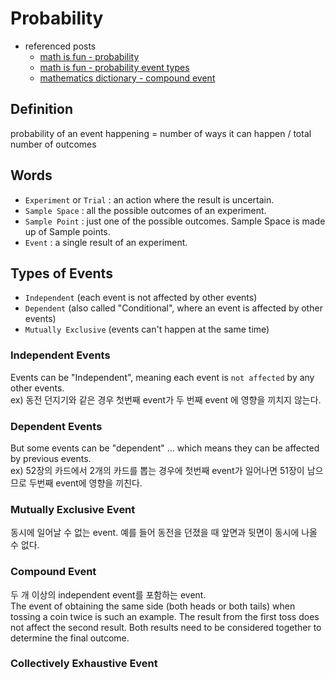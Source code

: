# Probability
- referenced posts
  - [math is fun - probability](http://www.mathsisfun.com/data/probability.html)  
  - [math is fun - probability event types](https://www.mathsisfun.com/data/probability-events-types.html)
  - [mathematics dictionary - compound event](http://www.mathematicsdictionary.com/english/vmd/full/c/compoundevent.htm)

## Definition
probability of an event happening = number of ways it can happen / total number of outcomes

## Words
- `Experiment` or `Trial` : an action where the result is uncertain.
- `Sample Space` : all the possible outcomes of an experiment.
- `Sample Point` : just one of the possible outcomes. Sample Space is made up of Sample points.
- `Event` : a single result of an experiment.

## Types of Events
- `Independent` (each event is not affected by other events)
- `Dependent` (also called "Conditional", where an event is affected by other events)
- `Mutually Exclusive` (events can't happen at the same time)

### Independent Events
Events can be "Independent", meaning each event is `not affected` by any other events.  
ex) 동전 던지기와 같은 경우 첫번째 event가 두 번째 event 에 영향을 끼치지 않는다.

### Dependent Events
But some events can be "dependent" ... which means they can be affected by previous events.  
ex) 52장의 카드에서 2개의 카드를 뽑는 경우에 첫번째 event가 일어나면 51장이 남으므로 두번째 event에 영향을 끼친다.

### Mutually Exclusive Event
동시에 일어날 수 없는 event. 예를 들어 동전을 던졌을 때 앞면과 뒷면이 동시에 나올 수 없다.

### Compound Event
두 개 이상의 independent event를 포함하는 event.  
The event of obtaining the same side (both heads or both tails) when tossing a coin twice is such an example. The result from the first toss does not affect the second result. Both results need to be considered together to determine the final outcome.

### Collectively Exhaustive Event
